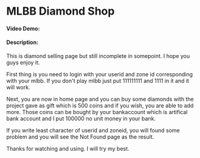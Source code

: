# MLBB Diamond Shop
#### Video Demo:  <URL HERE>
#### Description:
This is diamond selling page but still incomplete in somepoint. I hope you guys enjoy it.

First thing is you need to login with your userid and zone id corresponding with your mlbb. If you don't play mlbb just put 111111111 and 1111 in it and it will
work.

Next, you are now in home page and you can buy some diamonds with the project gave as gift which is 500 coins and if you wish, you are able to add more.
Those coins can be bought by your bankaccount which is artifical bank account and I put 100000 no unit money in your bank.

If you write least character of userid and zoneid, you will found some problem and you will see the Not Found page as the result.

Thanks for watching and using. I will try my best.